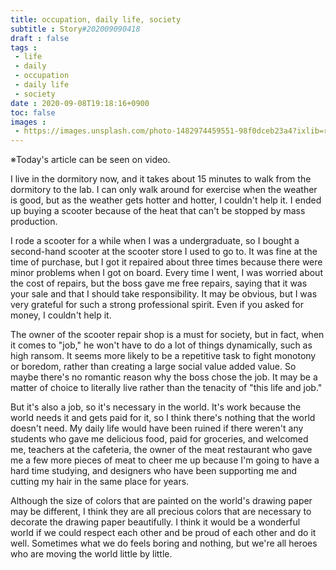 ```yaml
---
title: occupation, daily life, society
subtitle : Story#202009090418
draft : false
tags :
 - life
 - daily
 - occupation
 - daily life
 - society
date : 2020-09-08T19:18:16+0900
toc: false
images : 
 - https://images.unsplash.com/photo-1482974459551-98f0dceb23a4?ixlib=rb-1.2.1&q=80&fm=jpg&crop=entropy&cs=tinysrgb&w=1080&fit=max&ixid=eyJhcHBfaWQiOjE1NTU0OX0
---
```


※Today's article can be seen on video.  

I live in the dormitory now, and it takes about 15 minutes to walk from the dormitory to the lab. I can only walk around for exercise when the weather is good, but as the weather gets hotter and hotter, I couldn't help it. I ended up buying a scooter because of the heat that can't be stopped by mass production.  

I rode a scooter for a while when I was a undergraduate, so I bought a second-hand scooter at the scooter store I used to go to. It was fine at the time of purchase, but I got it repaired about three times because there were minor problems when I got on board. Every time I went, I was worried about the cost of repairs, but the boss gave me free repairs, saying that it was your sale and that I should take responsibility. It may be obvious, but I was very grateful for such a strong professional spirit. Even if you asked for money, I couldn't help it.  

The owner of the scooter repair shop is a must for society, but in fact, when it comes to "job," he won't have to do a lot of things dynamically, such as high ransom. It seems more likely to be a repetitive task to fight monotony or boredom, rather than creating a large social value added value. So maybe there's no romantic reason why the boss chose the job. It may be a matter of choice to literally live rather than the tenacity of "this life and job."  

But it's also a job, so it's necessary in the world. It's work because the world needs it and gets paid for it, so I think there's nothing that the world doesn't need. My daily life would have been ruined if there weren't any students who gave me delicious food, paid for groceries, and welcomed me, teachers at the cafeteria, the owner of the meat restaurant who gave me a few more pieces of meat to cheer me up because I'm going to have a hard time studying, and designers who have been supporting me and cutting my hair in the same place for years.  

Although the size of colors that are painted on the world's drawing paper may be different, I think they are all precious colors that are necessary to decorate the drawing paper beautifully. I think it would be a wonderful world if we could respect each other and be proud of each other and do it well. Sometimes what we do feels boring and nothing, but we're all heroes who are moving the world little by little.  

